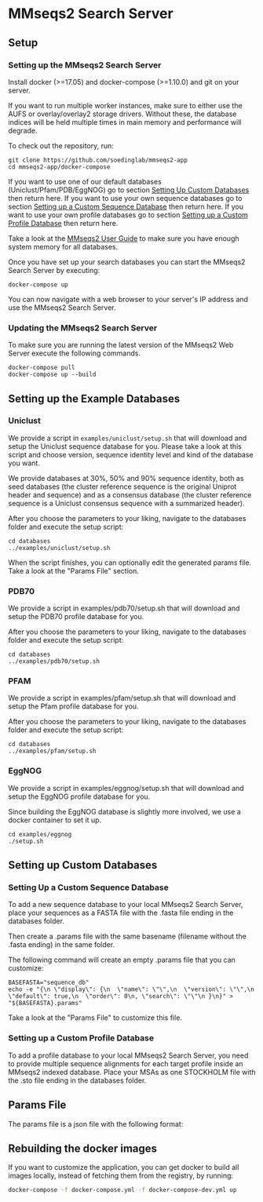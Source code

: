 MMseqs2 Search Server
=====================

Setup
-----

### Setting up the MMseqs2 Search Server

Install docker (>=17.05) and docker-compose (>=1.10.0) and git on your server.

If you want to run multiple worker instances, make sure to either use the AUFS or overlay/overlay2 storage drivers.
Without these, the database indices will be held multiple times in main memory and performance will degrade.

To check out the repository, run:
```
git clone https://github.com/soedinglab/mmseqs2-app
cd mmseqs2-app/docker-compose
```

If you want to use one of our default databases (Uniclust/Pfam/PDB/EggNOG) go to section [Setting Up Custom Databases](#setting-up-custom-databases) then return here.
If you want to use your own sequence databases go to section [Setting up a Custom Sequence Database](#setting-up-a-custom-sequence-database) then return here.
If you want to use your own profile databases go to section [Setting up a Custom Profile Database](#setting-up-a-custom-profile-database) then return here.

Take a look at the [MMseqs2 User Guide](https://github.com/soedinglab/mmseqs2/wiki) to make sure you have enough system memory for all databases.

Once you have set up your search databases you can start the MMseqs2 Search Server by executing:

```
docker-compose up
```

You can now navigate with a web browser to your server's IP address and use the MMseqs2 Search Server.

### Updating the MMseqs2 Search Server
To make sure you are running the latest version of the MMseqs2 Web Server execute the following commands.

```
docker-compose pull
docker-compose up --build
```

## Setting up the Example Databases

### Uniclust

We provide a script in `examples/uniclust/setup.sh` that will download and setup the Uniclust sequence database for you.
Please take a look at this script and choose version, sequence identity level and kind of the database you want.

We provide databases at 30%, 50% and 90% sequence identity, both as seed databases (the cluster reference sequence is the original Uniprot header and sequence) and as a consensus database (the cluster reference sequence is a Uniclust consensus sequence with a summarized header).

After you choose the parameters to your liking, navigate to the databases folder and execute the setup script:

```
cd databases
../examples/uniclust/setup.sh
```

When the script finishes, you can optionally edit the generated params file. Take a look at the "Params File" section.

### PDB70

We provide a script in examples/pdb70/setup.sh that will download and setup the PDB70 profile database for you.

After you choose the parameters to your liking, navigate to the databases folder and execute the setup script:

```
cd databases
../examples/pdb70/setup.sh
```

### PFAM

We provide a script in examples/pfam/setup.sh that will download and setup the Pfam profile database for you.

After you choose the parameters to your liking, navigate to the databases folder and execute the setup script:

```
cd databases
../examples/pfam/setup.sh
```

### EggNOG

We provide a script in examples/eggnog/setup.sh that will download and setup the EggNOG profile database for you.

Since building the EggNOG database is slightly more involved, we use a docker container to set it up.

```
cd examples/eggnog
./setup.sh
```

## Setting up Custom Databases

### Setting Up a Custom Sequence Database

To add a new sequence database to your local MMseqs2 Search Server, place your sequences as a FASTA file with the .fasta file ending in the databases folder.

Then create a .params file with the same basename (filename without the .fasta ending) in the same folder.

The following command will create an empty .params file that you can customize:

```
BASEFASTA="sequence_db"
echo -e "{\n \"display\": {\n  \"name\": \"\",\n  \"version\": \"\",\n  \"default\": true,\n  \"order\": 0\n, \"search\": \"\"\n }\n}" > "${BASEFASTA}.params"
```

Take a look at the "Params File" to customize this file.

### Setting up a Custom Profile Database
To add a profile database to your local MMseqs2 Search Server, you need to provide multiple sequence alignments for each target profile inside an MMseqs2 indexed database. Place your MSAs as one STOCKHOLM file with the .sto file ending in the databases folder. 

## Params File

The params file is a json file with the following format:

## Rebuilding the docker images

If you want to customize the application, you can get docker to build all images locally, instead of fetching them from the registry, by running:
``` bash
docker-compose -f docker-compose.yml -f docker-compose-dev.yml up
```
